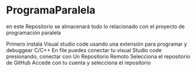 # ProgramaParalela
en este Repositorio se almacenará todo lo relacionado con el proyecto de programación paralela

Primero instala Visual studio code usando una extensión para programar y debuggear  C/C++
En file puedes conectar tu visual Studio code presionando, conectar con Un Repositorio Remoto
Selecciona el repositorio de GitHub
Accede con tu cuenta y selecciona el repositorio
